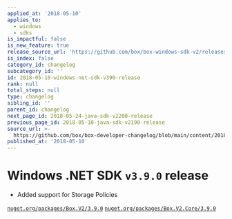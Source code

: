 ```yaml
---
applied_at: '2018-05-10'
applies_to:
  - windows
  - sdks
is_impactful: false
is_new_feature: true
release_source_url: 'https://github.com/box/box-windows-sdk-v2/releases/tag/v3.9.0'
is_index: false
category_id: changelog
subcategory_id: ''
id: 2018-05-10-windows-net-sdk-v390-release
rank: null
total_steps: null
type: changelog
sibling_id: ''
parent_id: changelog
next_page_id: 2018-05-24-java-sdk-v2200-release
previous_page_id: 2018-05-10-java-sdk-v2190-release
source_url: >-
  https://github.com/box/box-developer-changelog/blob/main/content/2018/05-10-windows-net-sdk-v390-release.md
published_at: '2018-05-10'
---
```

# Windows .NET SDK `v3.9.0` release

* Added support for Storage Policies

[`nuget.org/packages/Box.V2/3.9.0`](https://www.nuget.org/packages/Box.V2/3.9.0)
[`nuget.org/packages/Box.V2.Core/3.9.0`](https://www.nuget.org/packages/Box.V2.Core/3.9.0)
